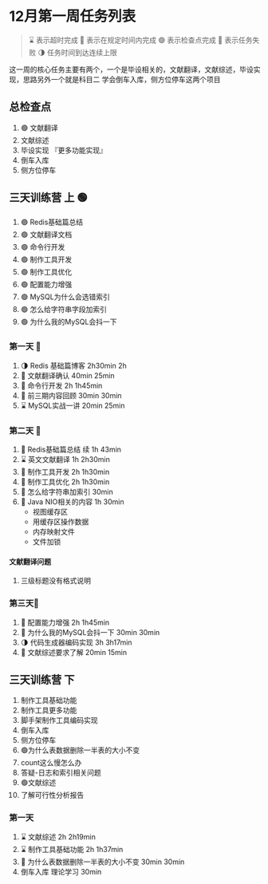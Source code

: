 # 12月第一周任务列表

> ⌛️ 表示超时完成
> 🍻 表示在规定时间内完成
> 🟢 表示检查点完成
> 🔴 表示任务失败
> 🌗 任务时间到达连续上限

这一周的核心任务主要有两个，一个是毕设相关的，文献翻译，文献综述，毕设实现，思路另外一个就是科目二 学会倒车入库，侧方位停车这两个项目
## 总检查点
1. 🟢 文献翻译
2. 文献综述
3. 毕设实现 『更多功能实现』
4. 倒车入库
5. 侧方位停车
## 三天训练营 上 🟢
1. 🟢 Redis基础篇总结
2. 🟢 文献翻译文档
3. 🟢 命令行开发
4. 🟢 制作工具开发
5. 🟢 制作工具优化
6. 🟢 配置能力增强
7. 🟢 MySQL为什么会选错索引
8. 🟢 怎么给字符串字段加索引
9. 🟢 为什么我的MySQL会抖一下
### 第一天 🍻
1. 🌗 Redis 基础篇博客 2h30min  2h
2. 🍻 文献翻译确认 40min 25min
3. 🍻 命令行开发 2h 1h45min
4. 🍻 前三期内容回顾 30min 30min
5. ⌛️ MySQL实战一讲 20min 25min
### 第二天 🍻
1. 🍻 Redis基础篇总结 续 1h 43min
2. ⌛️ 英文文献翻译 1h 2h30min
3. 🍻 制作工具开发 2h 1h30min
4. 🍻 制作工具优化 2h 1h30min
5. 🍻 怎么给字符串加索引 30min
6. 🍻 Java NIO相关的内容 1h 30min
	- 视图缓存区
	- 用缓存区操作数据
	- 内存映射文件
	- 文件加锁
#### 文献翻译问题
1. 三级标题没有格式说明
### 第三天🍻
1. 🍻 配置能力增强 2h  1h45min
2. 🍻 为什么我的MySQL会抖一下 30min 30min
3. 🌗 代码生成器编码实现 3h 3h17min
4. 🍻 文献综述要求了解 20min 15min

## 三天训练营 下
1. 制作工具基础功能
2. 制作工具更多功能
3. 脚手架制作工具编码实现
4. 倒车入库
5. 侧方位停车
6. 🟢为什么表数据删除一半表的大小不变
7. count这么慢怎么办
8. 答疑-日志和索引相关问题
9. 🟢文献综述
10. 了解可行性分析报告
### 第一天
1. ⌛️ 文献综述 2h  2h19min
2. ⌛️ 制作工具基础功能 2h 1h37min
3. 🍻 为什么表数据删除一半表的大小不变 30min 30min
4. 倒车入库 理论学习 30min 
